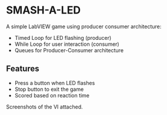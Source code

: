 # SMASH-A-LED

A simple LabVIEW game using producer consumer architecture:
- Timed Loop for LED flashing (producer)
- While Loop for user interaction (consumer)
- Queues for Producer-Consumer architecture

## Features
- Press a button when LED flashes
- Stop button to exit the game
- Scored based on reaction time

Screenshots of the VI attached. 
